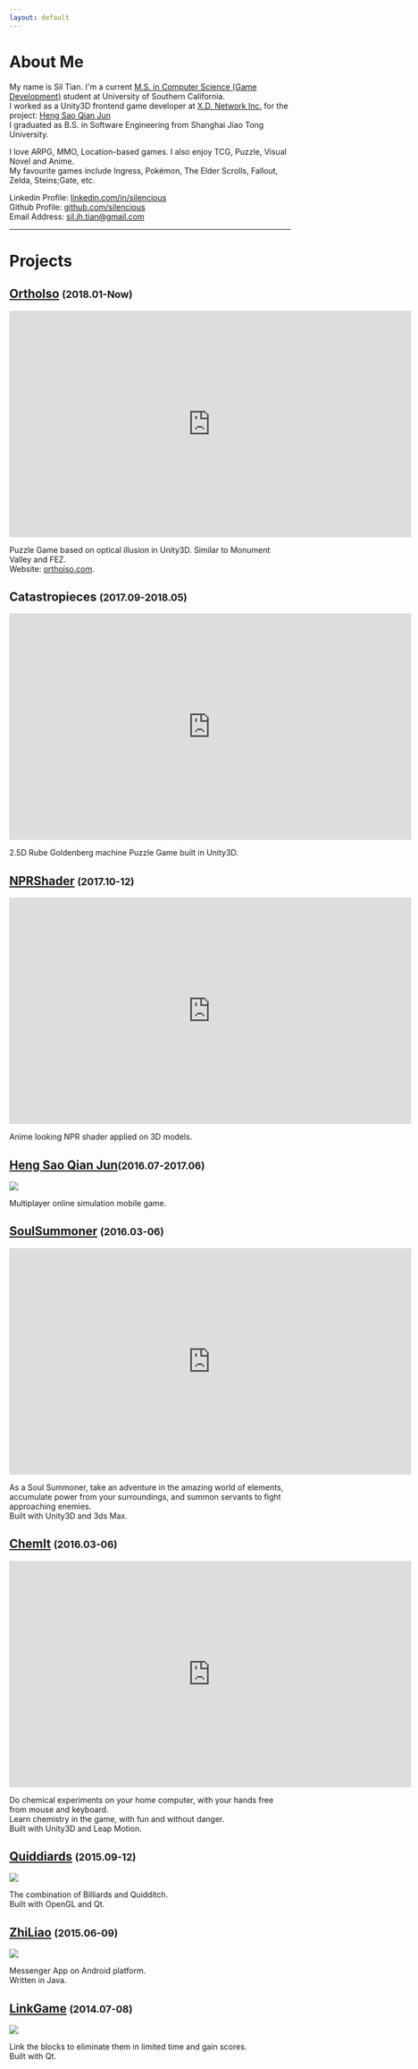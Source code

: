 ```yaml
---
layout: default
---
```

# About Me
My name is Sil Tian. I'm a current [M.S. in Computer Science (Game Development)](https://www.cs.usc.edu/masters/game-development) student at University of Southern California.  
I worked as a Unity3D frontend game developer at [X.D. Network Inc.](https://www.xd.com) for the project: [Heng Sao Qian Jun](https://hs.xd.com)  
I graduated as B.S. in Software Engineering from Shanghai Jiao Tong University.

I love ARPG, MMO, Location-based games. I also enjoy TCG, Puzzle, Visual Novel and Anime.  
My favourite games include Ingress, Pokémon, The Elder Scrolls, Fallout, Zelda, Steins;Gate, etc. 


Linkedin Profile: [linkedin.com/in/silencious](https://www.linkedin.com/in/silencious/)  
Github Profile: [github.com/silencious](https://www.github.com/silencious)  
Email Address: [sil.jh.tian@gmail.com](mailto://sil.jh.tian@gmail.com)  

* * *  

# Projects  
## [OrthoIso](https://github.com/silencious/BlueBacon) <small>(2018.01-Now)</small>
<iframe width="720" height="405" src="https://www.youtube.com/embed/J9ne1YRQMG0" frameborder="0" allowfullscreen></iframe>

Puzzle Game based on optical illusion in Unity3D. Similar to Monument Valley and FEZ.  
Website: [orthoiso.com](http://www.orthoiso.com).

## Catastropieces <small>(2017.09-2018.05)</small>
<iframe width="720" height="405" src="https://www.youtube.com/embed/KIJ_o4HcajM" frameborder="0" allowfullscreen></iframe>

2.5D Rube Goldenberg machine Puzzle Game built in Unity3D.

## [NPRShader](https://github.com/iiidiot/NPR_shader) <small>(2017.10-12)</small>  

<iframe width="720" height="405" src="https://www.youtube.com/embed/L-uNIusGE5Q" frameborder="0" allowfullscreen></iframe>

Anime looking NPR shader applied on 3D models.

## [Heng Sao Qian Jun](https://hs.xd.com)<small>(2016.07-2017.06)</small>  
![](resources/hsqj.jpg)  

Multiplayer online simulation mobile game.

## [SoulSummoner](https://github.com/silencious/SoulSummoner) <small>(2016.03-06)</small>  

<iframe width="720" height="405" src="https://www.youtube.com/embed/CzDHDcZ0RRg" frameborder="0" allowfullscreen></iframe>  

As a Soul Summoner, take an adventure in the amazing world of elements, accumulate power from your surroundings, and summon servants to fight approaching enemies.  
Built with Unity3D and 3ds Max.  

## [ChemIt](https://www.youtube.com/embed/hXdAZWFeWOI) <small>(2016.03-06)</small>  
<iframe width="720" height="405" src="https://www.youtube.com/embed/hXdAZWFeWOI" frameborder="0" allowfullscreen></iframe>  

Do chemical experiments on your home computer, with your hands free from mouse and keyboard.  
Learn chemistry in the game, with fun and without danger.  
Built with Unity3D and Leap Motion.  

## [Quiddiards](https://github.com/silencious/Quiddiards) <small>(2015.09-12)</small>  
![](https://github.com/silencious/Quiddiards/raw/master/Screenshots/1.png)  

The combination of Billiards and Quidditch.  
Built with OpenGL and Qt.  

## [ZhiLiao](https://github.com/silencious/ZhiLiao) <small>(2015.06-09)</small>  
![](https://github.com/silencious/ZhiLiao/raw/master/doc/zhiliao.jpg)  

Messenger App on Android platform.  
Written in Java.  

## [LinkGame](https://github.com/silencious/LinkGame)  <small>(2014.07-08)</small>
![](https://github.com/silencious/LinkGame/raw/master/Screenshots/2.png)  

Link the blocks to eliminate them in limited time and gain scores.  
Built with Qt.  
